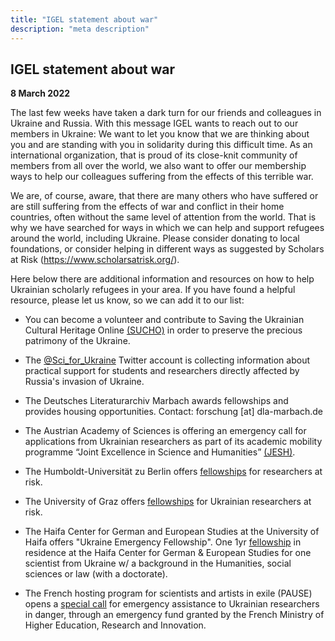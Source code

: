 ```yaml
---
title: "IGEL statement about war"
description: "meta description"
---
```


## IGEL statement about war

__8 March 2022__

The last few weeks have taken a dark turn for our friends and colleagues in Ukraine and Russia. With this message IGEL wants to reach out to our members in Ukraine: We want to let you know that we are thinking about you and are standing with you in solidarity during this difficult time. As an international organization, that is proud of its close-knit community of members from all over the world, we also want to offer our membership ways to help our colleagues suffering from the effects of this terrible war.

We are, of course, aware, that there are many others who have suffered or are still suffering from the effects of war and conflict in their home countries, often without the same level of attention from the world. That is why we have searched for ways in which we can help and support refugees around the world, including Ukraine. Please consider donating to local foundations, or consider helping in different ways as suggested by Scholars at Risk (https://www.scholarsatrisk.org/).

Here below there are additional information and resources on how to help Ukrainian scholarly refugees in your area. If you have found a helpful resource, please let us know, so we can add it to our list:

* You can become a volunteer and contribute to Saving the Ukrainian Cultural Heritage Online [(SUCHO)](https://www.sucho.org) in order to preserve the precious patrimony of the Ukraine.

* The [@Sci_for_Ukraine](https://twitter.com/Sci_for_Ukraine) Twitter account is collecting information about practical support for students and researchers directly affected by Russia's invasion of Ukraine.

* The Deutsches Literaturarchiv Marbach awards fellowships and provides housing opportunities. Contact: forschung [at] dla-marbach.de

* The Austrian Academy of Sciences is offering an emergency call for applications from Ukrainian researchers as part of its academic mobility programme “Joint Excellence in Science and Humanities” [(JESH)](https://stipendien.oeaw.ac.at/stipendien/jesh-ukraine).

* The Humboldt-Universität zu Berlin offers [fellowships](https://www.hu-berlin.de/en/press-portal/nachrichten-en/february-2022/nr-22224) for researchers at risk.

* The University of Graz offers [fellowships](https://europaeisierung.uni-graz.at/de/neuigkeiten/detail/article/call-fellowships-ukrainian-scholars-at-risk/) for Ukrainian researchers at risk. 

* The Haifa Center for German and European Studies at the University of Haifa offers "Ukraine Emergency Fellowship". One 1yr [fellowship](https://t.co/fQTWm7nYhz) in residence at the Haifa Center for German & European Studies for one scientist from Ukraine w/ a background in the Humanities, social sciences or law (with a doctorate).

* The French hosting program for scientists and artists in exile (PAUSE) opens a [special call](https://www.college-de-france.fr/media/programme-pause/UPL8279496385830297299_PAUSE___Solidarity_with_Ukraine.pdf) for emergency assistance to Ukrainian researchers in danger, through an emergency fund granted by the French Ministry of Higher Education, Research and Innovation.